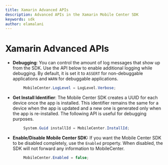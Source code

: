 ```yaml
---
title: Xamarin Advanced APIs
description: Advanced APIs in the Xamarin Mobile Center SDK
keywords: sdk
author: elamalani
---
```


# Xamarin Advanced APIs

* **Debugging**: You can control the amount of log messages that show up from the SDK. Use the API below to enable additional logging while debugging. By default, it is set it to `ASSERT` for non-debuggable applications and `WARN` for debuggable applications.

```csharp
        MobileCenter.LogLevel = LogLevel.Verbose;
```

* **Get Install Identifier**: The Mobile Center SDK creates a UUID for each device once the app is installed. This identifier remains the same for a device when the app is updated and a new one is generated only when the app is re-installed. The following API is useful for debugging purposes.

```csharp
        System.Guid installId = MobileCenter.InstallId;
```

* **Enable/Disable Mobile Center SDK:** If you want the Mobile Center SDK to be disabled completely, use the `Enabled` property. When disabled, the SDK will not forward any information to MobileCenter.

```csharp
        MobileCenter.Enabled = false;
```
